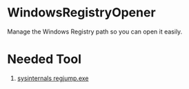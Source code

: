 # WindowsRegistryOpener

Manage the Windows Registry path so you can open it easily.


# Needed Tool

1. [sysinternals regjump.exe](https://download.sysinternals.com/files/RegJump.zip)
